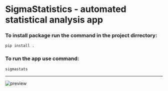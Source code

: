 # SigmaStatistics - automated statistical analysis app

### To install package run the command in the project dirrectory:
```bash
pip install .
```

### To run the app use command:
```bash
sigmastats
```

---
![preview](https://github.com/user-attachments/assets/50ebc4f4-92c2-476e-801a-4cedfdbf551f)
